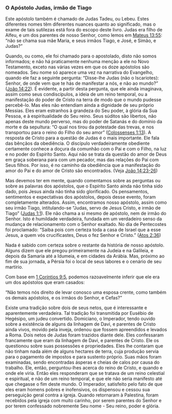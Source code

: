 ### O Apóstolo Judas, irmão de Tiago 

Este apóstolo também é chamado de Judas Tadeu, ou Lebeu. Estes diferentes nomes têm diferentes nuances quanto ao significado, mas o exame de tais sutilezas está fora do escopo deste livro. Judas era filho de Alfeu, e um dos parentes de nosso Senhor, como lemos em [Mateus 13:55](http://bibliaonline.com.br/acf/mt/13/55): “não se chama sua mãe Maria, e seus irmãos Tiago, e José, e Simão, e Judas?”

Quando, ou como, ele foi chamado para o apostolado, disto não somos informados; e não há praticamente nenhuma menção a ele no Novo Testamento, exceto nas várias vezes em que os doze apóstolos são nomeados. Seu nome só aparece uma vez na narrativa do Evangelho, quando ele faz a seguinte pergunta: “Disse-lhe Judas (não o Iscariotes): Senhor, de onde vem que te hás de manifestar a nós, e não ao mundo?” ([João 14:22](http://bibliaonline.com.br/acf/jo/14/22)). É evidente, a partir desta pergunta, que ele ainda imaginava, assim como seus condiscípulos, a ideia de um reino temporal, ou a manifestação do poder de Cristo na terra de modo que o mundo pudesse percebê-lo. Mas eles não entendiam ainda a dignidade de seu próprio Messias. Eles eram estranhos à grandeza do Seu poder, à glória da Sua Pessoa, e à espiritualidade do Seu reino. Seus súditos são libertos, não apenas deste mundo perverso, mas do poder de Satanás e do domínio da morte e da sepultura: “O qual nos tirou da potestade das trevas, e nos transportou para o reino do Filho do seu amor” ([Colossenses 1:13](http://bibliaonline.com.br/acf/cl/1/13)). A resposta de Cristo para a questão de Judas é o mais importante. Ele fala das bênçãos da obediência. O discípulo verdadeiramente obediente certamente conhece a doçura da comunhão com o Pai e com o Filho, na luz e no poder do Espírito Santo. Aqui não se trata da questão do amor de Deus em graça soberana para com um pecador, mas das relações do Pai com Seus filhos. Por isso, é no caminho da obediência que a manifestação do amor do Pai e do amor de Cristo são encontrados. (Veja [João 14:23-26](http://bibliaonline.com.br/acf/jo/14/23-26))

Mas devemos ter em mente, quando comentamos sobre as perguntas ou sobre as palavras dos apóstolos, que o Espírito Santo ainda não tinha sido dado, pois Jesus ainda não tinha sido glorificado. Os pensamentos, sentimentos e expectativas dos apóstolos, depois desse evento, foram completamente alterados. Assim, encontramos nosso apóstolo, assim como seu irmão Tiago, intitulando-se “Judas, servo de Jesus Cristo, e irmão de Tiago” ([Judas 1:1](http://bibliaonline.com.br/acf/jd/1/1)). Ele não chama a si mesmo de apóstolo, nem de irmão do Senhor. Isto é humildade verdadeira, fundada em um verdadeiro senso da mudança de relacionamento com o Senhor exaltado. No dia de Pentecostes foi proclamado: “Saiba pois com certeza toda a casa de Israel que a esse Jesus, a quem vós crucificastes, Deus o fez Senhor e Cristo.” ([Atos 2:36](http://bibliaonline.com.br/acf/atos/2/36))

Nada é sabido com certeza sobre o restante da história de nosso apóstolo. Alguns dizem que ele pregou primeiramente na Judeia e na Galileia, e depois da Samaria até a Idumeia, e em cidades da Arábia. Mas, próximo ao fim de sua jornada, a Pérsia foi o local de seus labores e o cenário de seu martírio.

Com base em [1 Coríntios 9:5](http://bibliaonline.com.br/acf/1co/9/5), podemos razoavelmente inferir que ele era um dos apóstolos que eram casados:

“Não temos nós direito de levar conosco uma esposa crente, como também os demais apóstolos, e os irmãos do Senhor, e Cefas?”

Existe uma tradição sobre dois de seus netos, que é interessante e aparentemente verdadeira. Tal tradição foi transmitida por Eusébio de Hegésipo, um judeu convertido. Domiciano, o Imperador, tendo ouvido sobre a existência de alguns da linhagem de Davi, e parentes de Cristo ainda vivos, movido pela inveja, ordenou que fossem apreendidos e levados a Roma. Dois netos de Judas foram trazidos diante dele. Eles confessaram francamente que eram da linhagem de Davi, e parentes de Cristo. Ele os questionou sobre suas possessões e propriedades. Eles lhe contaram que não tinham nada além de alguns hectares de terra, cuja produção servia para o pagamento de impostos e para sustento próprio. Suas mãos foram examinadas, sendo encontradas ásperas e cheias de calos por causa do trabalho. Ele, então, perguntou-lhes acerca do reino de Cristo, e quando e onde ele viria. Então eles responderam que se tratava de um reino celestial e espiritual, e não de um reino temporal, e que ele não seria manifesto até que chegasse o fim deste mundo. O Imperador, satisfeito pelo fato de que eles eram homens pobres e inofensivos, os dispensou e cessou sua perseguição geral contra a igreja. Quando retornaram à Palestina, foram recebidos pela igreja com muito carinho, por serem parentes do Senhor e por terem confessado nobremente Seu nome - Seu reino, poder e glória.